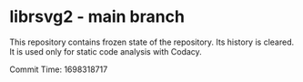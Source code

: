 # librsvg2 - main branch

This repository contains frozen state of the repository.
Its history is cleared. It is used only for static code
analysis with Codacy.

Commit Time: 1698318717